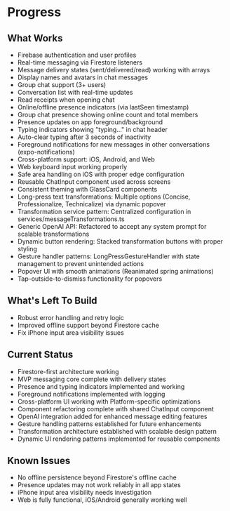 # Progress

## What Works
- Firebase authentication and user profiles
- Real-time messaging via Firestore listeners
- Message delivery states (sent/delivered/read) working with arrays
- Display names and avatars in chat messages
- Group chat support (3+ users)
- Conversation list with real-time updates
- Read receipts when opening chat
- Online/offline presence indicators (via lastSeen timestamp)
- Group chat presence showing online count and total members
- Presence updates on app foreground/background
- Typing indicators showing "typing..." in chat header
- Auto-clear typing after 3 seconds of inactivity
- Foreground notifications for new messages in other conversations (expo-notifications)
- Cross-platform support: iOS, Android, and Web
- Web keyboard input working properly
- Safe area handling on iOS with proper edge configuration
- Reusable ChatInput component used across screens
- Consistent theming with GlassCard components
- Long-press text transformations: Multiple options (Concise, Professionalize, Technicalize) via dynamic popover
- Transformation service pattern: Centralized configuration in services/messageTransformations.ts
- Generic OpenAI API: Refactored to accept any system prompt for scalable transformations
- Dynamic button rendering: Stacked transformation buttons with proper styling
- Gesture handler patterns: LongPressGestureHandler with state management to prevent unintended actions
- Popover UI with smooth animations (Reanimated spring animations)
- Tap-outside-to-dismiss functionality for popovers

## What's Left To Build
- Robust error handling and retry logic
- Improved offline support beyond Firestore cache
- Fix iPhone input area visibility issues

## Current Status
- Firestore-first architecture working
- MVP messaging core complete with delivery states
- Presence and typing indicators implemented and working
- Foreground notifications implemented with logging
- Cross-platform UI working with Platform-specific optimizations
- Component refactoring complete with shared ChatInput component
- OpenAI integration added for enhanced message editing features
- Gesture handling patterns established for future enhancements
- Transformation architecture established with scalable design pattern
- Dynamic UI rendering patterns implemented for reusable components

## Known Issues
- No offline persistence beyond Firestore's offline cache
- Presence updates may not work reliably in all app states
- iPhone input area visibility needs investigation
- Web is fully functional, iOS/Android generally working well

